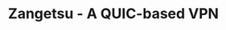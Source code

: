 ---
layout: page
title: Zangetsu - A QUIC-based VPN
description: 
img: assets/img/VPN_thumbnail.png
importance: 2
category: Projects
giscus_comments: true
---